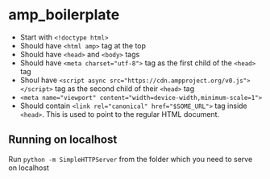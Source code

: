 # amp_boilerplate

* Start with `<!doctype html>`
* Should have `<html amp>` tag at the top
* Should have `<head>` and `<body>` tags
* Should have `<meta charset="utf-8">` tag as the first child of the `<head>` tag
* Shoul have `<script async src="https://cdn.ampproject.org/v0.js"></script>` tag as the second child of their `<head>` tag
* `<meta name="viewport" content="width=device-width,minimum-scale=1">`
* Should contain `<link rel="canonical" href="$SOME_URL">` tag inside `<head>`. This is used to  point to the regular HTML document.

## Running on localhost

Run `python -m SimpleHTTPServer` from the folder which you need to serve on localhost
